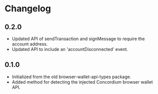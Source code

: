 # Changelog

## 0.2.0

-   Updated API of sendTransaction and signMessage to require the account address.
-   Updated API to include an 'accountDisconnected' event.

## 0.1.0

-   Initialized from the old browser-wallet-api-types package.
-   Added method for detecting the injected Concordium browser wallet API.
